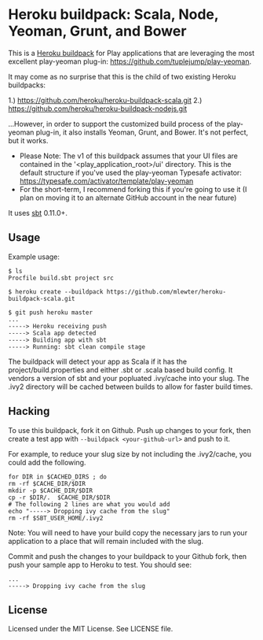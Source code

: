 Heroku buildpack: Scala, Node, Yeoman, Grunt, and Bower
=========================

This is a [Heroku buildpack](http://devcenter.heroku.com/articles/buildpacks) for Play applications that are leveraging the most excellent play-yeoman plug-in:  https://github.com/tuplejump/play-yeoman.

It may come as no surprise that this is the child of two existing Heroku buildpacks:

1.)  https://github.com/heroku/heroku-buildpack-scala.git
2.)  https://github.com/heroku/heroku-buildpack-nodejs.git

...However, in order to support the customized build process of the play-yeoman plug-in, it also installs Yeoman, Grunt, and Bower.  It's not perfect, but it works.

* Please Note:  The v1 of this buildpack assumes that your UI files are contained in the '<play_application_root>/ui' directory.  This is the default structure if you've used the play-yeoman Typesafe activator:  https://typesafe.com/activator/template/play-yeoman
* For the short-term, I recommend forking this if you're going to use it (I plan on moving it to an alternate GitHub account in the near future)

It uses [sbt](https://github.com/harrah/xsbt/) 0.11.0+.

Usage
-----

Example usage:

    $ ls
    Procfile build.sbt project src

    $ heroku create --buildpack https://github.com/mlewter/heroku-buildpack-scala.git

    $ git push heroku master
    ...
    -----> Heroku receiving push
    -----> Scala app detected
    -----> Building app with sbt
    -----> Running: sbt clean compile stage

The buildpack will detect your app as Scala if it has the project/build.properties and either .sbt or .scala based build config.  It vendors a version of sbt and your popluated .ivy/cache into your slug.  The .ivy2 directory will be cached between builds to allow for faster build times.

Hacking
-------

To use this buildpack, fork it on Github.  Push up changes to your fork, then create a test app with `--buildpack <your-github-url>` and push to it.

For example, to reduce your slug size by not including the .ivy2/cache, you could add the following.

    for DIR in $CACHED_DIRS ; do 
    rm -rf $CACHE_DIR/$DIR 
    mkdir -p $CACHE_DIR/$DIR 
    cp -r $DIR/.  $CACHE_DIR/$DIR 
    # The following 2 lines are what you would add
    echo "-----> Dropping ivy cache from the slug" 
    rm -rf $SBT_USER_HOME/.ivy2 
    
Note: You will need to have your build copy the necessary jars to run your application to a place that will remain included with the slug.


Commit and push the changes to your buildpack to your Github fork, then push your sample app to Heroku to test.  You should see:

    ...
    -----> Dropping ivy cache from the slug

License
-------

Licensed under the MIT License. See LICENSE file.

